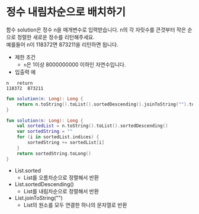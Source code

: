 # 정수 내림차순으로 배치하기
함수 solution은 정수 n을 매개변수로 입력받습니다. n의 각 자릿수를 큰것부터 작은 순으로 정렬한 새로운 정수를 리턴해주세요.   
예를들어 n이 118372면 873211을 리턴하면 됩니다.   
   
+ 제한 조건
	+ ```n```은 1이상 8000000000 이하인 자연수입니다.
+ 입출력 예
```
n	return
118372	873211
```

```kotlin
fun solution(n: Long): Long {
	return n.toString().toList().sortedDescending().joinToString("").toLong()
}
```
```kotlin
fun solution(n: Long): Long {
    val sortedList = n.toString().toList().sortedDescending()
    var sortedString = ""
    for (i in sortedList.indices) {
        sortedString += sortedList[i]
    }
    return sortedString.toLong()
}
```
+ List.sorted
	+ List를 오름차순으로 정렬해서 반환
+ List.sortedDescending()
	+ List를 내림차순으로 정렬해서 반환
+ List.joinToString("")
	+ List의 원소를 모두 연결한 하나의 문자열로 반환